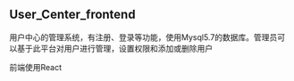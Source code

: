## User_Center_frontend
用户中心的管理系统，有注册、登录等功能，使用Mysql5.7的数据库。管理员可以基于此平台对用户进行管理，设置权限和添加或删除用户  

前端使用React




